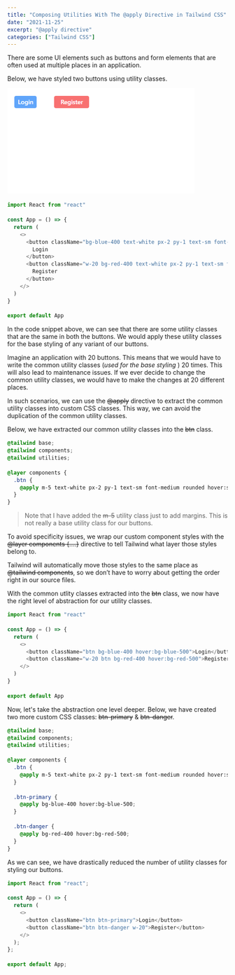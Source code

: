```yaml
---
title: "Composing Utilities With The @apply Directive in Tailwind CSS"
date: "2021-11-25"
excerpt: "@apply directive"
categories: ["Tailwind CSS"]
---
```


There are some UI elements such as buttons and form elements that are often used at multiple places in an application.

Below, we have styled two buttons using utility classes.

![Button](../images/apply/buttons.png)

```jsx:title=src/App.js {numberLines, 6-6, 9-9}
import React from "react"

const App = () => {
  return (
    <>
      <button className="bg-blue-400 text-white px-2 py-1 text-sm font-medium m-5 rounded hover:bg-blue-500 hover:shadow hover:-translate-y-0.5 transition transform">
        Login
      </button>
      <button className="w-20 bg-red-400 text-white px-2 py-1 text-sm font-medium m-5 rounded hover:bg-red-500 hover:shadow hover:-translate-y-0.5 transition transform">
        Register
      </button>
    </>
  )
}

export default App
```

In the code snippet above, we can see that there are some utility classes that are the same in both the buttons. We would apply these utility classes for the base styling of any variant of our buttons.

Imagine an application with 20 buttons. This means that we would have to write the common utility classes (_used for the base styling_ ) 20 times. This will also lead to maintenance issues. If we ever decide to change the common utility classes, we would have to make the changes at 20 different places.

In such scenarios, we can use the ~~@apply~~ directive to extract the common utility classes into custom CSS classes. This way, we can avoid the duplication of the common utility classes.

Below, we have extracted our common utility classes into the ~~btn~~ class.

```css:title=src/index.css {numberLines}
@tailwind base;
@tailwind components;
@tailwind utilities;

@layer components {
  .btn {
    @apply m-5 text-white px-2 py-1 text-sm font-medium rounded hover:shadow hover:-translate-y-0.5 transition transform;
  }
}
```

> Note that I have added the ~~m-5~~ utility class just to add margins. This is not really a base utility class for our buttons.

To avoid specificity issues, we wrap our custom component styles with the ~~@layer components {....}~~ directive to tell Tailwind what layer those styles belong to.

Tailwind will automatically move those styles to the same place as ~~@tailwind components~~, so we don’t have to worry about getting the order right in our source files.

With the common utlity classes extracted into the ~~btn~~ class, we now have the right level of abstraction for our utility classes.

```jsx:title=src/App.js {numberLines}
import React from "react"

const App = () => {
  return (
    <>
      <button className="btn bg-blue-400 hover:bg-blue-500">Login</button>
      <button className="w-20 btn bg-red-400 hover:bg-red-500">Register</button>
    </>
  )
}

export default App
```

Now, let's take the abstraction one level deeper. Below, we have created two more custom CSS classes: ~~btn-primary~~ & ~~btn-danger~~.

```css:title=src/index.css {numberLines, 10-12, 14-16}
@tailwind base;
@tailwind components;
@tailwind utilities;

@layer components {
  .btn {
    @apply m-5 text-white px-2 py-1 text-sm font-medium rounded hover:shadow hover:-translate-y-0.5 transition transform;
  }

  .btn-primary {
    @apply bg-blue-400 hover:bg-blue-500;
  }

  .btn-danger {
    @apply bg-red-400 hover:bg-red-500;
  }
}
```

As we can see, we have drastically reduced the number of utility classes for styling our buttons.

```jsx:title=src/App.js {numberLines, 6-7}
import React from "react";

const App = () => {
  return (
    <>
      <button className="btn btn-primary">Login</button>
      <button className="btn btn-danger w-20">Register</button>
    </>
  );
};

export default App;
```
